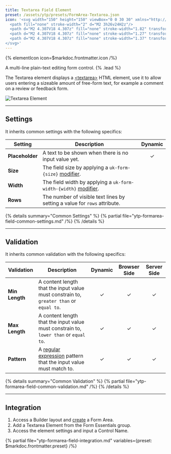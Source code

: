 ```yaml
---
title: Textarea Field Element
preset: /assets/ytp/presets/FormArea-Textarea.json
icon: '<svg width="150" height="150" viewBox="0 0 30 30" xmlns="http://www.w3.org/2000/svg" fill-rule="evenodd" clip-rule="evenodd">
  <path fill="none" stroke-width="2" d="M2 3h26v24H2z"/>
  <path d="M2 4.307V18 4.307z" fill="none" stroke-width="1.82" transform="matrix(1 0 0 .601 4.5982 4.24573)"/>
  <path d="M2 4.307V18 4.307z" fill="none" stroke-width="1.27" transform="matrix(.7071 .7071 -.34192 .34192 26.0579 17.4075)"/>
  <path d="M2 4.307V18 4.307z" fill="none" stroke-width="1.37" transform="matrix(.7071 .7071 -.17222 .17222 25.5588 20.7305)"/>
</svg>'
---
```


{% elementIcon icon=$markdoc.frontmatter.icon /%}

A multi-line plain-text editing form control. {% .lead %}

The Textarea element displays a [\<textarea\>](https://developer.mozilla.org/en-US/docs/Web/HTML/Element/textarea) HTML element, use it to allow users entering a sizeable amount of free-form text, for example a comment on a review or feedback form.

![Textarea Element](/assets/ytp/forms/textarea.webp)

---

## Settings

It inherits common settings with the following specifics:

| Setting | Description | Dynamic |
| ------- | ----------- | :-----: |
| **Placeholder** | A text to be shown when there is no input value yet. | &#x2713; |
| **Size** | The field size by applying a `uk-form-{size}` [modifier](https://getuikit.com/docs/form#size-modifiers). |
| **Width** | The field width by applying a `uk-form-width-{width}` [modifier](https://getuikit.com/docs/form#width-modifiers). |
| **Rows** | The number of visible text lines by setting a value for `rows` attribute. |

{% details summary="Common Settings" %}
    {% partial file="ytp-formarea-field-common-settings.md" /%}
{% /details %}

---

## Validation

It inherits common validation with the following specifics:

| Validation | Description | Dynamic | Browser Side | Server Side |
| ---------- | ----------- | :-----: | :----------: | :---------: |
| **Min Length** | A content length that the input value must constrain to, `greater than` or `equal to`. | &#x2713; | &#x2713; | &#x2713; |
| **Max Length** | A content length that the input value must constrain to, `lower than` or `equal to`. | &#x2713; | &#x2713; | &#x2713; |
| **Pattern** | A [regular expression](https://developer.mozilla.org/en-US/docs/Web/JavaScript/Guide/Regular_Expressions) pattern that the input value must match to. | &#x2713; | &#x2713; | &#x2713; |

{% details summary="Common Validation" %}
    {% partial file="ytp-formarea-field-common-validation.md" /%}
{% /details %}

---

## Integration

1. Access a Builder layout and [create](../../setup#creating-a-form) a Form Area.
1. Add a Textarea Element from the Form Essentials group.
1. Access the element settings and input a Control Name.

{% partial file="ytp-formarea-field-integration.md" variables={preset: $markdoc.frontmatter.preset} /%}

